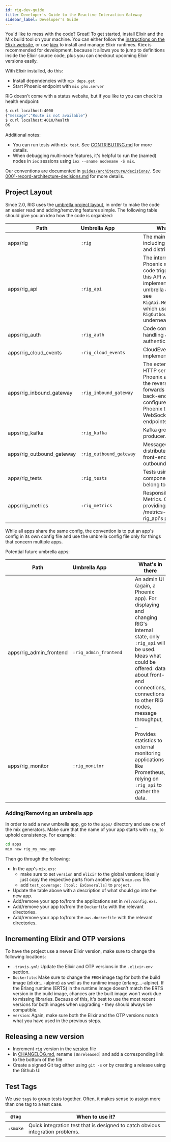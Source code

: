 ```yaml
---
id: rig-dev-guide
title: Developer's Guide to the Reactive Interaction Gateway
sidebar_label: Developer's Guide
---
```


You'd like to mess with the code? Great! To get started, install Elixir and the Mix build tool on your machine. You can either follow the [instructions on the Elixir website](https://elixir-lang.org/install.html), or use [kiex](https://github.com/taylor/kiex) to install and manage Elixir runtimes. Kiex is recommended for development, because it allows you to jump to definitions inside the Elixir source code, plus you can checkout upcoming Elixir versions easily.

With Elixir installed, do this:

- Install dependencies with `mix deps.get`
- Start Phoenix endpoint with `mix phx.server`

RIG doesn't come with a status website, but if you like to you can check its health endpoint:

```bash
$ curl localhost:4000
{"message":"Route is not available"}
$ curl localhost:4010/health
OK
```

Additional notes:

- You can run tests with `mix test`. See [CONTRIBUTING.md](https://github.com/Accenture/reactive-interaction-gateway/blob/master/CONTRIBUTING.md) for more details.
- When debugging multi-node features, it's helpful to run the (named) nodes in `iex` sessions
  using `iex --sname nodename -S mix`.

Our conventions are documented in [`guides/architecture/decisions/`](https://github.com/Accenture/reactive-interaction-gateway/blob/master/guides/architecture/decisions/). See [0001-record-architecture-decisions.md](https://github.com/Accenture/reactive-interaction-gateway/blob/master/guides/architecture/decisions/0001-record-architecture-decisions.md) for more details.

## Project Layout

Since 2.0, RIG uses the [umbrella project layout](https://elixir-lang.org/getting-started/mix-otp/dependencies-and-umbrella-apps.html#umbrella-projects), in order to make the code an easier read and adding/removing features simple. The following table should give you an idea how the code is organized:

Path | Umbrella&nbsp;App&nbsp;&nbsp;&nbsp;&nbsp;&nbsp;&nbsp;&nbsp;&nbsp;&nbsp;&nbsp;&nbsp;&nbsp;&nbsp;&nbsp;&nbsp;&nbsp;&nbsp; | What's in there
---- | ------------ | ---------------
apps/rig | `:rig` | The main application logic, including event filtering and distribution.
apps/rig_api | `:rig_api` | The internal API, built as a Phoenix app. The actual code triggered by a call to this API would typically be implemented in another umbrella app (for example, see `RigApi.MessageController`, which uses `RigOutboundGateway.send/1` underneath).
apps/rig_auth | `:rig_auth` | Code concerned with handling JWTs (or authentication, in general).
apps/rig_cloud_events | `:rig_cloud_events` | CloudEvents implementation.
apps/rig_inbound_gateway | `:rig_inbound_gateway` | The externally facing HTTP server, built as a Phoenix app. It includes the reverse proxy, which forwards requests to back-end services as configured, as well as the Phoenix transports (e.g., WebSocket and SSE endpoints).
apps/rig_kafka | `:rig_kafka` | Kafka group consumer and producer.
apps/rig_outbound_gateway | `:rig_outbound_gateway` | Messages that are to be distributed to connected front-ends go through the outbound gateway.
apps/rig_tests | `:rig_tests` | Tests using multiple components and don't belong to certain sub-app.
apps/rig_metrics | `:rig_metrics` | Responsible for RIG's Metrics. Currently providing an Prometheus /metrics-Endpoint using rig_api's port

While all apps share the same config, the convention is to put an app's config in its own config file and use the umbrella config file only for things that concern multiple apps.

Potential future umbrella apps:

Path | Umbrella&nbsp;App&nbsp;&nbsp;&nbsp;&nbsp;&nbsp;&nbsp;&nbsp;&nbsp;&nbsp;&nbsp;&nbsp;&nbsp;&nbsp;&nbsp;&nbsp;&nbsp;&nbsp; | What's in there
---- | ------------ | ---------------
apps/rig_admin_frontend | `:rig_admin_frontend` | An admin UI (again, a Phoenix app). For displaying and changing RIG's internal state, only `:rig_api` will be used. Ideas what could be offered: data about front-end connections, connections to other RIG nodes, message throughput, ..
apps/rig_monitor | `:rig_monitor` | Provides statistics to external monitoring applications like Prometheus, relying on `:rig_api` to gather the data.

### Adding/Removing an umbrella app

In order to add a new umbrella app, go to the `apps/` directory and use one of the mix generators. Make sure that the name of your app starts with `rig_` to uphold consistency. For example:

```bash
cd apps
mix new rig_my_new_app
```

Then go through the following:

- In the app's `mix.exs`:
  - make sure to set `version` and `elixir` to the global versions; ideally just copy the respective parts from another app's `mix.exs` file.
  - add `test_coverage: [tool: ExCoveralls]` to `project`.
- Update the table above with a description of what should go into the new app.
- Add/remove your app to/from the applications set in `rel/config.exs`.
- Add/remove your app to/from the `Dockerfile` with the relevant directories.
- Add/remove your app to/from the `aws.dockerfile` with the relevant directories.

## Incrementing Elixir and OTP versions

To have the project use a newer Elixir version, make sure to change the following locations:

- `.travis.yml`: Update the Elixir and OTP versions in the `.elixir-env` section.
- `Dockerfile`: Make sure to change the `FROM` image tag for both the build image (elixir:...-alpine) as well as the runtime image (erlang:...-alpine). If the Erlang runtime (ERTS) in the runtime image doesn't match the ERTS version in the build image, chances are the built image won't work due to missing libraries. Because of this, it's best to use the most recent versions for both images when upgrading - they should always be compatible.
- `version`: Again, make sure both the Elixir and the OTP versions match what you have used in the previous steps.

## Releasing a new version

- Increment `rig` version in the [version](../version) file
- In [CHANGELOG.md](https://github.com/Accenture/reactive-interaction-gateway/blob/master/CHANGELOG.md), rename `[Unreleased]` and add a corresponding link to the bottom of the file
- Create a signed Git tag either using `git -s` or by creating a release using the Github UI

## Test Tags

We use `tag`s to group tests together. Often, it makes sense to assign more than one tag to a test case.

`@tag` | When to use it?
------ | ---------------
`:smoke` | Quick integration test that is designed to catch obvious integration problems.
